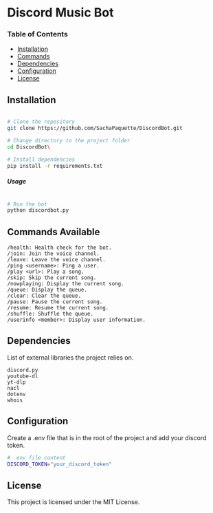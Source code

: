 # Discord Music Bot

### Table of Contents

- [Installation](#installation)
- [Commands](#commands-available)
- [Dependencies](#dependencies)
- [Configuration](#configuration)
- [License](#license)

## Installation

```bash

# Clone the repository
git clone https://github.com/SachaPaquette/DiscordBot.git

# Change directory to the project folder
cd DiscordBot\

# Install dependencies
pip install -r requirements.txt 
```

##### Usage

```bash

# Run the bot
python discordbot.py
```
## Commands Available
    /health: Health check for the bot.
    /join: Join the voice channel.
    /leave: Leave the voice channel.
    /ping <username>: Ping a user.
    /play <url>: Play a song.
    /skip: Skip the current song.
    /nowplaying: Display the current song.
    /queue: Display the queue.
    /clear: Clear the queue.
    /pause: Pause the current song.
    /resume: Resume the current song.
    /shuffle: Shuffle the queue.
    /userinfo <member>: Display user information.

## Dependencies

List of external libraries the project relies on.

    discord.py
    youtube-dl
    yt-dlp
    nacl
    dotenv
    whois

## Configuration

Create a .env file that is in the root of the project and add your discord token.
```bash
# .env file content
DISCORD_TOKEN="your_discord_token"
```


## License

This project is licensed under the MIT License.
